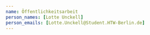 ```yaml
---
name: Öffentlichkeitsarbeit
person_names: [Lotte Unckell]
person_emails: [Lotte.Unckell@Student.HTW-Berlin.de]
---
```

